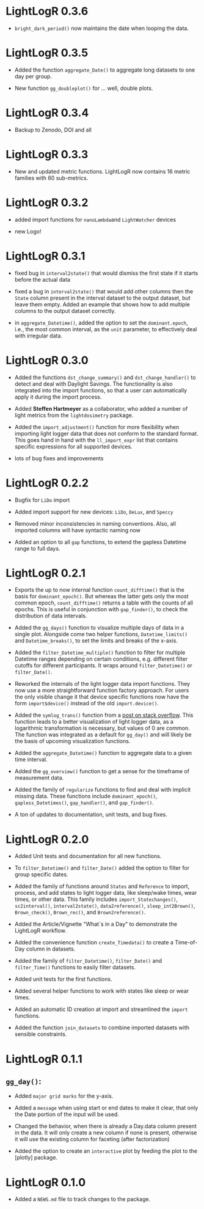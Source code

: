 # LightLogR 0.3.6

* `bright_dark_period()` now maintains the date when looping the data.

# LightLogR 0.3.5

* Added the function `aggregate_Date()` to aggregate long datasets to one day per group.

* New function `gg_doubleplot()` for ... well, double plots.

# LightLogR 0.3.4

* Backup to Zenodo, DOI and all

# LightLogR 0.3.3

* New and updated metric functions. LightLogR now contains 16 metric families with 60 sub-metrics.

# LightLogR 0.3.2

* added import functions for `nanoLambda`and `LightWatcher` devices

* new Logo!

# LightLogR 0.3.1

* fixed bug in `interval2state()` that would dismiss the first state if it starts before the actual data

* fixed a bug in `interval2state()` that would add other columns then the `State` column present in the interval dataset to the output dataset, but leave them empty. Added an example that shows how to add multiple columns to the output dataset correctly.

* in `aggregate_Datetime()`, added the option to set the `dominant.epoch`, i.e., the most common interval, as the `unit` parameter, to effectively deal with irregular data. 

# LightLogR 0.3.0

* Added the functions `dst_change_summary()` and `dst_change_handler()` to detect and deal with Daylight Savings. The functionality is also integrated into the import functions, so that a user can automatically apply it during the import process.

* Added **Steffen Hartmeyer** as a collaborator, who added a number of light metrics from the `lightdosimetry` package.

* Added the `import_adjustment()` function for more flexibility when importing light logger data that does not conform to the standard format. This goes hand in hand with the `ll_import_expr` list that contains specific expressions for all supported devices.

* lots of bug fixes and improvements

# LightLogR 0.2.2

* Bugfix for `LiDo` import

* Added import support for new devices: `LiDo`, `DeLux`, and `Speccy`

* Removed minor inconsistencies in naming conventions. Also, all imported columns will have syntactic naming now

* Added an option to all `gap` functions, to extend the gapless Datetime range to full days.

# LightLogR 0.2.1

* Exports the up to now internal function `count_difftime()` that is the basis for `dominant_epoch()`. But whereas the latter gets only the most common epoch, `count_difftime()` returns a table with the counts of all epochs. This is useful in conjunction with `gap_finder()`, to check the distribution of data intervals.

* Added the `gg_days()` function to visualize multiple days of data in a single plot. Alongside come two helper functions, `Datetime_limits()` and `Datetime_breaks()`, to set the limits and breaks of the x-axis. 

* Added the `filter_Datetime_multiple()` function to filter for multiple Datetime ranges depending on certain conditions, e.g. different filter cutoffs for different participants. It wraps around `filter_Datetime()` or `filter_Date()`.

* Reworked the internals of the light logger data import functions. They now use a more straightforward function factory approach. For users the only visible change it that device specific functions now have the form `import$device()` instead of the old `import.device()`.

* Added the `symlog_trans()` function from a [post on stack overflow](https://stackoverflow.com/a/14674703). This function leads to a better visualization of light logger data, as a logarithmic transformation is necessary, but values of 0 are common. The function was integrated as a default for `gg_day()` and will likely be the basis of upcoming visualization functions.

* Added the `aggregate_Datetime()` function to aggregate data to a given time interval.

* Added the `gg_overview()` function to get a sense for the timeframe of measurement data.

* Added the family of `regularize` functions to find and deal with implicit missing data. These functions include `dominant_epoch()`, `gapless_Datetimes()`, `gap_handler()`, and `gap_finder()`. 

* A ton of updates to documentation, unit tests, and bug fixes.

# LightLogR 0.2.0

* Added Unit tests and documentation for all new functions.

* To `filter_Datetime()` and `filter_Date()` added the option to filter for group specific dates.

* Added the family of functions around `States` and `Reference` to import, process, and add states to light logger data, like sleep/wake times, wear times, or other data. This family includes `import_Statechanges()`, `sc2interval()`, `ìnterval2state()`, `data2reference()`, `sleep_int2Brown()`, `Brown_check()`, `Brown_rec()`, and `Brown2reference()`. 

* Added the Article/Vignette "What´s in a Day" to demonstrate the LightLogR workflow.

* Added the convenience function `create_Timedata()` to create a Time-of-Day column in datasets.

* Added the family of `filter_Datetime()`, `filter_Date()` and `filter_Time()` functions to easily filter datasets.

* Added unit tests for the first functions.

* Added several helper functions to work with states like sleep or wear times.

* Added an automatic ID creation at import and streamlined the `import` functions.

* Added the function `join_datasets` to combine imported datasets with sensible constraints.

# LightLogR 0.1.1

## `gg_day()`:
* Added `major grid marks` for the y-axis.

* Added a `message` when using start or end dates to make it clear, that only the Date portion of the input will be used.

* Changed the behavior, when there is already a Day.data column present in the data. It will only create a new column if none is present, otherwise it will use the existing column for faceting (after factorization)

* Added the option to create an `interactive` plot by feeding the plot to the [plotly] package.

# LightLogR 0.1.0

* Added a `NEWS.md` file to track changes to the package.

